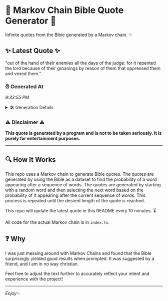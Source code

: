 # 📖 Markov Chain Bible Quote Generator 📖

Infinite quotes from the Bible generated by a Markov chain. ✨

## ✨ Latest Quote ✨
"out of the hand of their enemies all the days of the judge: for it repented the lord because of their groanings by reason of them that oppressed them and vexed them."

### ⏰ Generated At
*9:33:55 PM*

<details>
    <summary>🛠️ Generation Details</summary>
    <p>
        <strong>🌱 Seed:</strong> out<br>
        <strong>🔄 Iterations:</strong> 31<br>
        <strong>📜 Context History:</strong><br>[ out ]: of<br>[ out, of ]: the<br>[ out, of, the ]: hand<br>[ out, of, the, hand ]: of<br>[ out, of, the, hand, of ]: their<br>[ out, of, the, hand, of, their ]: enemies<br>[ of, the, hand, of, their, enemies ]: all<br>[ the, hand, of, their, enemies, all ]: the<br>[ hand, of, their, enemies, all, the ]: days<br>[ of, their, enemies, all, the, days ]: of<br>[ their, enemies, all, the, days, of ]: the<br>[ enemies, all, the, days, of, the ]: judge:<br>[ all, the, days, of, the, judge: ]: for<br>[ the, days, of, the, judge:, for ]: it<br>[ days, of, the, judge:, for, it ]: repented<br>[ of, the, judge:, for, it, repented ]: the<br>[ the, judge:, for, it, repented, the ]: lord<br>[ judge:, for, it, repented, the, lord ]: because<br>[ for, it, repented, the, lord, because ]: of<br>[ it, repented, the, lord, because, of ]: their<br>[ repented, the, lord, because, of, their ]: groanings<br>[ the, lord, because, of, their, groanings ]: by<br>[ lord, because, of, their, groanings, by ]: reason<br>[ because, of, their, groanings, by, reason ]: of<br>[ of, their, groanings, by, reason, of ]: them<br>[ their, groanings, by, reason, of, them ]: that<br>[ groanings, by, reason, of, them, that ]: oppressed<br>[ by, reason, of, them, that, oppressed ]: them<br>[ reason, of, them, that, oppressed, them ]: and<br>[ of, them, that, oppressed, them, and ]: vexed<br>[ them, that, oppressed, them, and, vexed ]: them.<br>
    </p>
</details>

### ⚠️ Disclaimer ⚠️
**This quote is generated by a program and is not to be taken seriously. It is purely for entertainment purposes.**

---

## 🔍 How It Works

This repo uses a Markov chain to generate Bible quotes. The quotes are generated by using the Bible as a dataset to find the probability of a word appearing after a sequence of words. The quotes are generated by starting with a random word and then selecting the next word based on the probability of it appearing after the current sequence of words. This process is repeated until the desired length of the quote is reached.

This repo will update the latest quote in this README every 10 minutes. ⏳

All code for the actual Markov chain is in `index.ts`.

## ❓ Why

I was just messing around with Markov Chains and found that the Bible surprisingly yielded good results when prompted. 
It was suggested by a friend, and I am in no way christian.

Feel free to adjust the text further to accurately reflect your intent and experience with the project!

---

*Enjoy*✨

